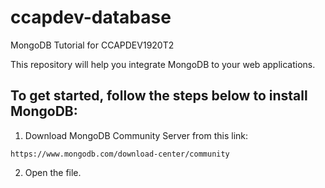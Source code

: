 # ccapdev-database
MongoDB Tutorial for CCAPDEV1920T2

This repository will help you integrate MongoDB to your web applications.

## To get started, follow the steps below to install MongoDB:
1. Download MongoDB Community Server from this link:
```
https://www.mongodb.com/download-center/community
```
2. Open the file.

